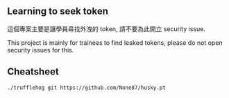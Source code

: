 Learning to seek token
-
這個專案主要是讓學員尋找外洩的 token, 請不要為此開立 security issue.

This project is mainly for trainees to find leaked tokens, please do not open security issues for this.

## Cheatsheet

`./trufflehog git https://github.com/None87/husky.pt`
